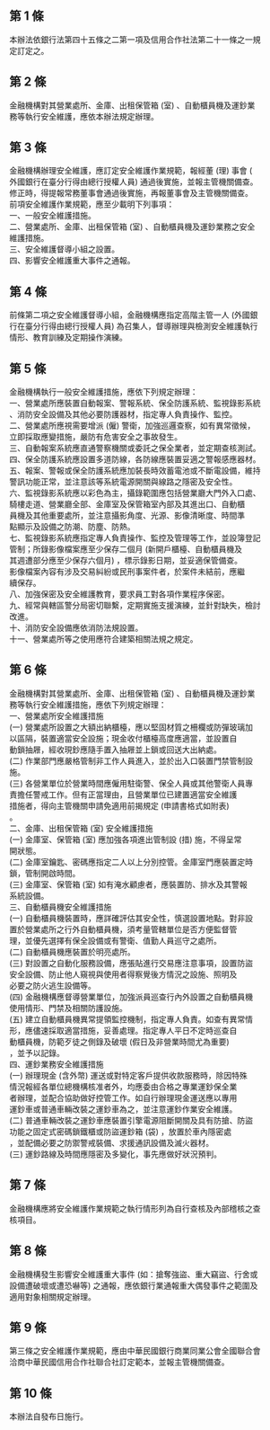 第 1 條
-------
本辦法依銀行法第四十五條之二第一項及信用合作社法第二十一條之一規  
定訂定之。

第 2 條
-------
金融機構對其營業處所、金庫、出租保管箱 (室) 、自動櫃員機及運鈔業  
務等執行安全維護，應依本辦法規定辦理。

第 3 條
-------
金融機構辦理安全維護，應訂定安全維護作業規範，報經董 (理) 事會 (  
外國銀行在臺分行得由總行授權人員) 通過後實施，並報主管機關備查。  
修正時，得提報常務董事會通過後實施，再報董事會及主管機關備查。  
前項安全維護作業規範，應至少載明下列事項：  
一、一般安全維護措施。  
二、營業處所、金庫、出租保管箱 (室) 、自動櫃員機及運鈔業務之安全  
    維護措施。  
三、安全維護督導小組之設置。  
四、影響安全維護重大事件之通報。

第 4 條
-------
前條第二項之安全維護督導小組，金融機構應指定高階主管一人 (外國銀  
行在臺分行得由總行授權人員) 為召集人，督導辦理與檢測安全維護執行  
情形、教育訓練及定期操作演練。

第 5 條
-------
金融機構執行一般安全維護措施，應依下列規定辦理：  
一、營業處所應裝置自動報案、警報系統、保全防護系統、監視錄影系統  
    、消防安全設備及其他必要防護器材，指定專人負責操作、監控。  
二、營業處所應視需要增派 (僱) 警衛，加強巡邏查察，如有異常徵候，  
    立即採取應變措施，嚴防有危害安全之事故發生。  
三、自動報案系統應直通警察機關或委託之保全業者，並定期查核測試。  
四、保全防護系統應設置多道防線，各防線應裝置妥適之警報感應器材。  
五、報案、警報或保全防護系統應加裝長時效蓄電池或不斷電設備，維持  
    警訊功能正常，並注意該等系統電源開關與線路之隱密及安全性。  
六、監視錄影系統應以彩色為主，攝錄範圍應包括營業廳大門外入口處、  
    騎樓走道、營業廳全部、金庫室及保管箱室內部及其進出口、自動櫃  
    員機及其他重要處所，並注意攝影角度、光源、影像清晰度、時間準  
    點顯示及設備之防潮、防塵、防熱。  
七、監視錄影系統應指定專人負責操作、監控及管理等工作，並設簿登記  
    管制；所錄影像檔案應至少保存二個月 (新開戶櫃檯、自動櫃員機及  
    其週遭部分應至少保存六個月) ，標示錄影日期，並妥適保管備查。  
    影像檔案內容有涉及交易糾紛或民刑事案件者，於案件未結前，應繼  
    續保存。  
八、加強保密及安全維護教育，要求員工對各項作業程序保密。  
九、經常與轄區警分局密切聯繫，定期實施支援演練，並針對缺失，檢討  
    改進。  
十、消防安全設備應依消防法規設置。  
十一、營業處所等之使用應符合建築相關法規之規定。

第 6 條
-------
金融機構對其營業處所、金庫、出租保管箱 (室) 、自動櫃員機及運鈔業  
務等執行安全維護措施，應依下列規定辦理：  
一、營業處所安全維護措施  
 (一) 營業處所設置之大額出納櫃檯，應以堅固材質之柵欄或防彈玻璃加  
      以區隔，裝置適當安全設施；現金收付櫃檯高度應適當，並設置自  
      動鎖抽屜，經收現鈔應隨手置入抽屜並上鎖或回送大出納處。  
 (二) 作業部門應嚴格管制非工作人員進入，並於出入口裝置門禁管制設  
      施。  
 (三) 各營業單位於營業時間應僱用駐衛警、保全人員或其他警衛人員專  
      責擔任警戒工作。但有正當理由，且營業單位已建置適當安全維護  
      措施者，得向主管機關申請免適用前揭規定 (申請書格式如附表)   
      。  
二、金庫、出租保管箱 (室) 安全維護措施  
 (一) 金庫室、保管箱 (室) 應加強各項進出管制設 (措) 施，不得呈常  
      開狀態。  
 (二) 金庫室鑰匙、密碼應指定二人以上分別控管。金庫室門應裝置定時  
      鎖，管制開啟時間。  
 (三) 金庫室、保管箱 (室) 如有淹水顧慮者，應裝置防、排水及其警報  
      系統設備。  
三、自動櫃員機安全維護措施  
 (一) 自動櫃員機裝置時，應詳確評估其安全性，慎選設置地點。對非設  
      置於營業處所之行外自動櫃員機，須考量管轄單位是否方便監督管  
      理，並優先選擇有保全設備或有警衛、值勤人員巡守之處所。  
 (二) 自動櫃員機應裝置於明亮處所。  
 (三) 對設置之自動化服務設備，應張貼進行交易應注意事項，設置防盜  
      安全設備、防止他人窺視與使用者得察覺後方情況之設施、照明及  
      必要之防火逃生設備等。  
 (四) 金融機構應督導營業單位，加強派員巡查行內外設置之自動櫃員機  
      使用情形、門禁及相關防護設施。  
 (五) 建立自動櫃員機異常提領監控機制，指定專人負責。如查有異常情  
      形，應儘速採取適當措施，妥善處理。指定專人平日不定時巡查自  
      動櫃員機，防範歹徒之側錄及破壞 (假日及非營業時間尤為重要)   
      ，並予以記錄。  
四、運鈔業務安全維護措施  
 (一) 辦理現金 (含外幣) 運送或對特定客戶提供收款服務時，除因特殊  
      情況報經各單位總機構核准者外，均應委由合格之專業運鈔保全業  
      者辦理，並配合協助做好控管工作。如自行辦理現金運送應以專用  
      運鈔車或普通車輛改裝之運鈔車為之，並注意運鈔作業安全維護。  
 (二) 普通車輛改裝之運鈔車應裝置引擎電源阻斷開關及具有防搶、防盜  
      功能之固定式密碼鎖鐵櫃或防盜運鈔箱 (袋) ，放置於車內隱密處  
      ，並配備必要之防禦警戒裝備、求援通訊設備及滅火器材。  
 (三) 運鈔路線及時間應隱密及多變化，事先應做好狀況預判。

第 7 條
-------
金融機構應將安全維護作業規範之執行情形列為自行查核及內部稽核之查  
核項目。

第 8 條
-------
金融機構發生影響安全維護重大事件 (如：搶奪強盜、重大竊盜、行舍或  
設備遭破壞或遭恐嚇等) 之通報，應依銀行業通報重大偶發事件之範圍及  
適用對象相關規定辦理。

第 9 條
-------
第三條之安全維護作業規範，應由中華民國銀行商業同業公會全國聯合會  
洽商中華民國信用合作社聯合社訂定範本，並報主管機關備查。

第 10 條
--------
本辦法自發布日施行。

